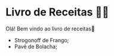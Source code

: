# Livro de Receitas :man_cook:

Olá! Bem vindo ao livro de receitas:wave:

- Strogonoff de Frango;
- Pavê de Bolacha;